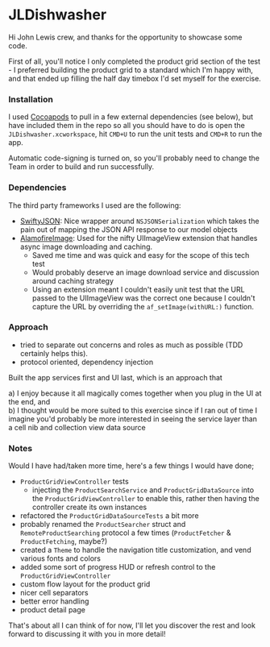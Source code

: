 # JLDishwasher

Hi John Lewis crew, and thanks for the opportunity to showcase some code.

First of all, you'll notice I only completed the product grid section of the test - I preferred building the product grid to a standard which I'm happy with, and that ended up filling the half day timebox I'd set myself for the exercise.

### Installation

I used [Cocoapods](https://cocoapods.org) to pull in a few external dependencies (see below), but have included them in the repo so all you should have to do is open the `JLDishwasher.xcworkspace`, hit `CMD+U` to run the unit tests and `CMD+R` to run the app.

Automatic code-signing is turned on, so you'll probably need to change the Team in order to build and run successfully.


### Dependencies
The third party frameworks I used are the following:
- [SwiftyJSON](https://github.com/SwiftyJSON/SwiftyJSON): Nice wrapper around `NSJSONSerialization` which takes the pain out of mapping the JSON API response to our model objects
- [AlamofireImage](https://github.com/Alamofire/AlamofireImage): Used for the nifty UIImageView extension that handles async image downloading and caching.
  - Saved me time and was quick and easy for the scope of this tech test
  - Would probably deserve an image download service and discussion around caching strategy
  - Using an extension meant I couldn't easily unit test that the URL passed to the UIImageView was the correct one because I couldn't capture the URL by overriding the `af_setImage(withURL:)` function.


### Approach

- tried to separate out concerns and roles as much as possible (TDD certainly helps this).
- protocol oriented, dependency injection

Built the app services first and UI last, which is an approach that

a) I enjoy because it all magically comes together when you plug in the UI at the end, and <br />
b) I thought would be more suited to this exercise since if I ran out of time I imagine you'd probably be more interested in seeing the service layer than a cell nib and collection view data source


### Notes

Would I have had/taken more time, here's a few things I would have done;
- `ProductGridViewController` tests
  - injecting the `ProductSearchService` and `ProductGridDataSource` into the `ProductGridViewController` to enable this, rather then having the controller create its own instances
- refactored the `ProductGridDataSourceTests` a bit more
- probably renamed the `ProductSearcher` struct and `RemoteProductSearching` protocol a few times (`ProductFetcher` & `ProductFetching`, maybe?)
- created a `Theme` to handle the navigation title customization, and vend various fonts and colors
- added some sort of progress HUD or refresh control to the `ProductGridViewController`
- custom flow layout for the product grid
- nicer cell separators
- better error handling
- product detail page


That's about all I can think of for now, I'll let you discover the rest and look forward to discussing it with you in more detail!
